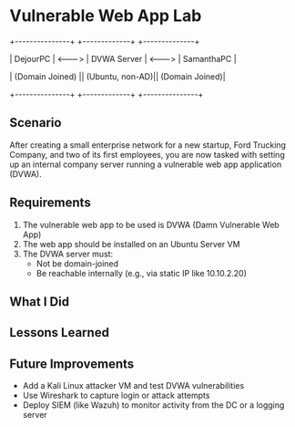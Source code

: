 # Vulnerable Web App Lab

+---------------+ +-------------+ +--------------+

| DejourPC | <---> | DVWA Server | <---> | SamanthaPC |

| (Domain Joined)  || (Ubuntu, non-AD)|| (Domain Joined)|

+---------------+ +-------------+ +---------------+


## Scenario
After creating a small enterprise network for a new startup, Ford Trucking Company, and two of its first employees, you are now tasked with setting up an internal company server running a vulnerable web app application (DVWA).

## Requirements

1. The vulnerable web app to be used is DVWA (Damn Vulnerable Web App)
2. The web app should be installed on an Ubuntu Server VM
3. The DVWA server must:
    - Not be domain-joined
    - Be reachable internally (e.g., via static IP like 10.10.2.20)

## What I Did

## Lessons Learned

## Future Improvements
- Add a Kali Linux attacker VM and test DVWA vulnerabilities
- Use Wireshark to capture login or attack attempts
- Deploy SIEM (like Wazuh) to monitor activity from the DC or a logging server

    
